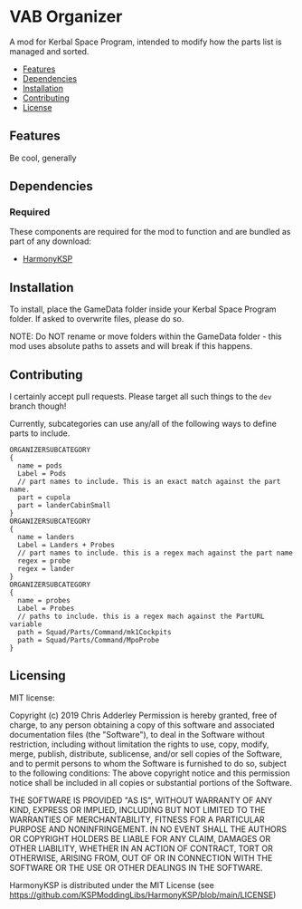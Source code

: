 # VAB Organizer

A mod for Kerbal Space Program, intended to modify how the parts list is managed and sorted.

* [Features](#features)
* [Dependencies](#dependencies)
* [Installation](#installation)
* [Contributing](#contributing)
* [License](#licensing)

## Features

Be cool, generally

## Dependencies

### Required
These components are required for the mod to function and are bundled as part of any download:
* [HarmonyKSP](https://github.com/KSPModdingLibs/HarmonyKSP)

## Installation

To install, place the GameData folder inside your Kerbal Space Program folder. If asked to overwrite files, please do so.

NOTE: Do NOT rename or move folders within the GameData folder - this mod uses absolute paths to assets and will break if this happens.

## Contributing

I certainly accept pull requests. Please target all such things to the `dev` branch though!

Currently, subcategories can use any/all of the following ways to define parts to include.
```
ORGANIZERSUBCATEGORY
{
  name = pods
  Label = Pods
  // part names to include. This is an exact match against the part name. 
  part = cupola
  part = landerCabinSmall
}
ORGANIZERSUBCATEGORY
{
  name = landers
  Label = Landers + Probes
  // part names to include. this is a regex mach against the part name
  regex = probe
  regex = lander
}
ORGANIZERSUBCATEGORY
{
  name = probes
  Label = Probes
  // paths to include. this is a regex mach against the PartURL variable
  path = Squad/Parts/Command/mk1Cockpits
  path = Squad/Parts/Command/MpoProbe
}
```

## Licensing

MIT license:

Copyright (c) 2019 Chris Adderley
Permission is hereby granted, free of charge, to any person obtaining a copy of this software and associated documentation files (the "Software"), to deal in the Software without restriction, including without limitation the rights to use, copy, modify, merge, publish, distribute, sublicense, and/or sell copies of the Software, and to permit persons to whom the Software is furnished to do so, subject to the following conditions: The above copyright notice and this permission notice shall be included in all copies or substantial portions of the Software.

THE SOFTWARE IS PROVIDED "AS IS", WITHOUT WARRANTY OF ANY KIND, EXPRESS OR IMPLIED, INCLUDING BUT NOT LIMITED TO THE WARRANTIES OF MERCHANTABILITY, FITNESS FOR A PARTICULAR PURPOSE AND NONINFRINGEMENT. IN NO EVENT SHALL THE AUTHORS OR COPYRIGHT HOLDERS BE LIABLE FOR ANY CLAIM, DAMAGES OR OTHER LIABILITY, WHETHER IN AN ACTION OF CONTRACT, TORT OR OTHERWISE, ARISING FROM, OUT OF OR IN CONNECTION WITH THE SOFTWARE OR THE USE OR OTHER DEALINGS IN THE SOFTWARE.


HarmonyKSP is distributed under the MIT License (see https://github.com/KSPModdingLibs/HarmonyKSP/blob/main/LICENSE)
